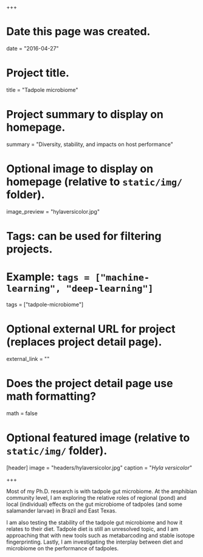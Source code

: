 +++
# Date this page was created.
date = "2016-04-27"

# Project title.
title = "Tadpole microbiome"

# Project summary to display on homepage.
summary = "Diversity, stability, and impacts on host performance"

# Optional image to display on homepage (relative to `static/img/` folder).
image_preview = "hylaversicolor.jpg"

# Tags: can be used for filtering projects.
# Example: `tags = ["machine-learning", "deep-learning"]`
tags = ["tadpole-microbiome"]

# Optional external URL for project (replaces project detail page).
external_link = ""

# Does the project detail page use math formatting?
math = false

# Optional featured image (relative to `static/img/` folder).
[header]
image = "headers/hylaversicolor.jpg"
caption = "_Hyla versicolor_"

+++

Most of my Ph.D. research is with tadpole gut microbiome. At the amphibian community level, I am exploring the relative roles of regional (pond) and local (individual) effects on the gut microbiome of tadpoles (and some salamander larvae) in Brazil and East Texas.

I am also testing the stability of the tadpole gut microbiome and how it relates to their diet. Tadpole diet is still an unresolved topic, and I am approaching that with new tools such as metabarcoding and stable isotope fingerprinting. Lastly, I am investigating the interplay between diet and microbiome on the performance of tadpoles.